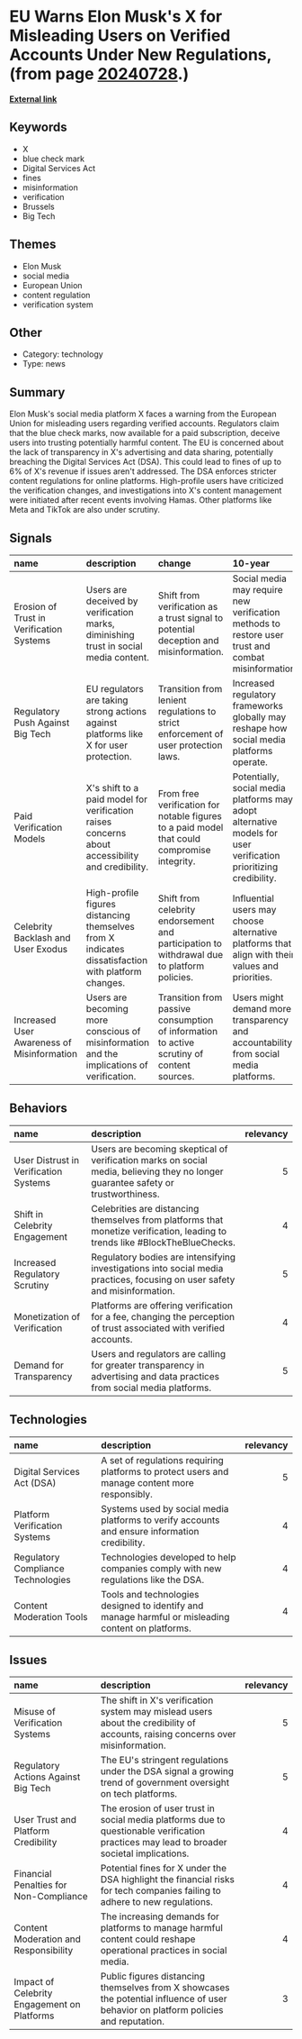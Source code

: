 # __EU Warns Elon Musk's X for Misleading Users on Verified Accounts Under New Regulations__, (from page [20240728](https://kghosh.substack.com/p/20240728).)

__[External link](https://www.irishtimes.com/technology/big-tech/2024/07/12/blue-checks-on-elon-musks-x-are-deceptive-eu-says/)__



## Keywords

* X
* blue check mark
* Digital Services Act
* fines
* misinformation
* verification
* Brussels
* Big Tech

## Themes

* Elon Musk
* social media
* European Union
* content regulation
* verification system

## Other

* Category: technology
* Type: news

## Summary

Elon Musk's social media platform X faces a warning from the European Union for misleading users regarding verified accounts. Regulators claim that the blue check marks, now available for a paid subscription, deceive users into trusting potentially harmful content. The EU is concerned about the lack of transparency in X's advertising and data sharing, potentially breaching the Digital Services Act (DSA). This could lead to fines of up to 6% of X's revenue if issues aren't addressed. The DSA enforces stricter content regulations for online platforms. High-profile users have criticized the verification changes, and investigations into X's content management were initiated after recent events involving Hamas. Other platforms like Meta and TikTok are also under scrutiny.

## Signals

| name                                       | description                                                                                        | change                                                                                      | 10-year                                                                                                          | driving-force                                                                           |   relevancy |
|:-------------------------------------------|:---------------------------------------------------------------------------------------------------|:--------------------------------------------------------------------------------------------|:-----------------------------------------------------------------------------------------------------------------|:----------------------------------------------------------------------------------------|------------:|
| Erosion of Trust in Verification Systems   | Users are deceived by verification marks, diminishing trust in social media content.               | Shift from verification as a trust signal to potential deception and misinformation.        | Social media may require new verification methods to restore user trust and combat misinformation.               | Growing awareness and concern among users about the authenticity of information online. |           5 |
| Regulatory Push Against Big Tech           | EU regulators are taking strong actions against platforms like X for user protection.              | Transition from lenient regulations to strict enforcement of user protection laws.          | Increased regulatory frameworks globally may reshape how social media platforms operate.                         | Public demand for accountability and safety in digital spaces.                          |           4 |
| Paid Verification Models                   | X's shift to a paid model for verification raises concerns about accessibility and credibility.    | From free verification for notable figures to a paid model that could compromise integrity. | Potentially, social media platforms may adopt alternative models for user verification prioritizing credibility. | Monetization strategies of social media platforms in a competitive landscape.           |           4 |
| Celebrity Backlash and User Exodus         | High-profile figures distancing themselves from X indicates dissatisfaction with platform changes. | Shift from celebrity endorsement and participation to withdrawal due to platform policies.  | Influential users may choose alternative platforms that align with their values and priorities.                  | Celebrity influence on user engagement and platform reputation.                         |           3 |
| Increased User Awareness of Misinformation | Users are becoming more conscious of misinformation and the implications of verification.          | Transition from passive consumption of information to active scrutiny of content sources.   | Users might demand more transparency and accountability from social media platforms.                             | Growing concerns about misinformation and its societal impact.                          |           4 |

## Behaviors

| name                                  | description                                                                                                                       |   relevancy |
|:--------------------------------------|:----------------------------------------------------------------------------------------------------------------------------------|------------:|
| User Distrust in Verification Systems | Users are becoming skeptical of verification marks on social media, believing they no longer guarantee safety or trustworthiness. |           5 |
| Shift in Celebrity Engagement         | Celebrities are distancing themselves from platforms that monetize verification, leading to trends like #BlockTheBlueChecks.      |           4 |
| Increased Regulatory Scrutiny         | Regulatory bodies are intensifying investigations into social media practices, focusing on user safety and misinformation.        |           5 |
| Monetization of Verification          | Platforms are offering verification for a fee, changing the perception of trust associated with verified accounts.                |           4 |
| Demand for Transparency               | Users and regulators are calling for greater transparency in advertising and data practices from social media platforms.          |           5 |

## Technologies

| name                               | description                                                                                        |   relevancy |
|:-----------------------------------|:---------------------------------------------------------------------------------------------------|------------:|
| Digital Services Act (DSA)         | A set of regulations requiring platforms to protect users and manage content more responsibly.     |           5 |
| Platform Verification Systems      | Systems used by social media platforms to verify accounts and ensure information credibility.      |           4 |
| Regulatory Compliance Technologies | Technologies developed to help companies comply with new regulations like the DSA.                 |           4 |
| Content Moderation Tools           | Tools and technologies designed to identify and manage harmful or misleading content on platforms. |           4 |

## Issues

| name                                        | description                                                                                                                               |   relevancy |
|:--------------------------------------------|:------------------------------------------------------------------------------------------------------------------------------------------|------------:|
| Misuse of Verification Systems              | The shift in X's verification system may mislead users about the credibility of accounts, raising concerns over misinformation.           |           5 |
| Regulatory Actions Against Big Tech         | The EU's stringent regulations under the DSA signal a growing trend of government oversight on tech platforms.                            |           5 |
| User Trust and Platform Credibility         | The erosion of user trust in social media platforms due to questionable verification practices may lead to broader societal implications. |           4 |
| Financial Penalties for Non-Compliance      | Potential fines for X under the DSA highlight the financial risks for tech companies failing to adhere to new regulations.                |           4 |
| Content Moderation and Responsibility       | The increasing demands for platforms to manage harmful content could reshape operational practices in social media.                       |           4 |
| Impact of Celebrity Engagement on Platforms | Public figures distancing themselves from X showcases the potential influence of user behavior on platform policies and reputation.       |           3 |